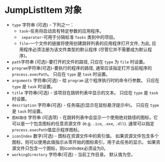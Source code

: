 # JumpListItem 对象

* `type` 字符串 (可选) - 下列之一：
  * ` task `-任务将启动具有特定参数的应用程序。
  * ` separator`-可用于分隔标准 ` Tasks ` 类别中的项目。
  * ` file `-一个文件的链接将使用创建跳转列表的应用程序打开文件, 为此, 应用程序必须注册为该文件类型的默认程序 (尽管它并不需要成为默认程序)。
* ` path `字符串 (可选)-要打开的文件的路径, 只应在 ` type ` 为 ` file ` 时设置。
* ` program `字符串(可选)-要执行的程序的路径, 通常应该指定打开当前程序的 ` process.execPath `。 只应在 ` type ` 是 ` task ` 时设置。
* `arguments` 字符串(可选) - 给 `program` 这个程序执行时的命令行参数。 只应在 ` type ` 是 ` task ` 时设置。
* `title` 字符串(可选) - 该项目在跳转列表中显示的文本。 只应在 ` type ` 是 ` task ` 时设置。
* `description` 字符串(可选) - 任务描述(显示在鼠标悬浮提示中)。 只应在 ` type ` 是 ` task ` 时设置。
* `图标路径` 字符串 (可选项) - 在跳转列表中会显示一个使用绝对路径的图标，它可以是一个包含图标的任意资源文件 (e.g. `.ico`, `.exe`, `.dll`). 通常可以指定`process.execPath`值显示程序图标。
* `iconIndex` 数字(可选) - 图标在资源文件中的索引值。 如果资源文件包含多个图标，则可以使用此值指示从零开始的图标索引，用于此任务的显示。 如果资源文件只包含一个图标，则iconIndex必须设为0。
* `workingDirectory` 字符串(可选) - 当前工作目录。 默认值为空。
